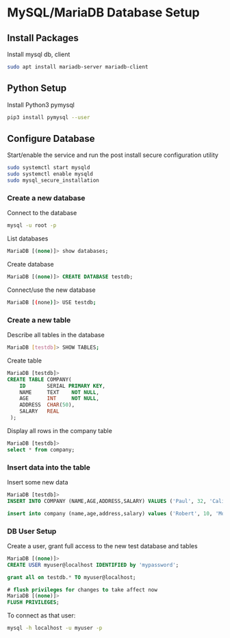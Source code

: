 # MySQL/MariaDB Database Setup

## Install Packages

Install mysql db, client

```bash
sudo apt install mariadb-server mariadb-client
```

## Python Setup

Install Python3 pymysql

```bash
pip3 install pymysql --user
```

## Configure Database

Start/enable the service and run the post install secure configuration utility

```bash
sudo systemctl start mysqld
sudo systemctl enable mysqld
sudo mysql_secure_installation
```

### Create a new database

Connect to the database

```bash
mysql -u root -p
```

List databases

```sql
MariaDB [(none)]> show databases;
```

Create database

```sql
MariaDB [(none)]> CREATE DATABASE testdb;
```

Connect/use the new database

```bash
MariaDB [(none)]> USE testdb;
```

### Create a new table

Describe all tables in the database

```bash
MariaDB [testdb]> SHOW TABLES;
```

Create table

```sql
MariaDB [testdb]>
CREATE TABLE COMPANY(
    ID       SERIAL PRIMARY KEY,
    NAME     TEXT    NOT NULL,
    AGE      INT     NOT NULL,
    ADDRESS  CHAR(50),
    SALARY   REAL
 );
```

Display all rows in the company table

```sql
MariaDB [testdb]>
select * from company;
```

### Insert data into the table

Insert some new data

```sql
MariaDB [testdb]>
INSERT INTO COMPANY (NAME,AGE,ADDRESS,SALARY) VALUES ('Paul', 32, 'California', 20000.00);

insert into company (name,age,address,salary) values ('Robert', 10, 'Moms Basement', 40000.00);
```

### DB User Setup

Create a user, grant full access to the new test database and tables

```sql
MariaDB [(none)]>
CREATE USER myuser@localhost IDENTIFIED by 'mypassword';

grant all on testdb.* TO myuser@localhost;

# flush privileges for changes to take affect now
MariaDB [(none)]>
FLUSH PRIVILEGES;
```

To connect as that user:

```bash
mysql -h localhost -u myuser -p
```
